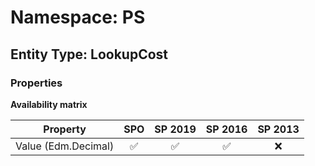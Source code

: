# Namespace: PS

## Entity Type: LookupCost

### Properties

**Availability matrix**

Property | SPO | SP 2019 | SP 2016 | SP 2013
----------|:---:|:-------:|:-------:|:-------:
Value (Edm.Decimal) | ✅ | ✅ | ✅ | ❌